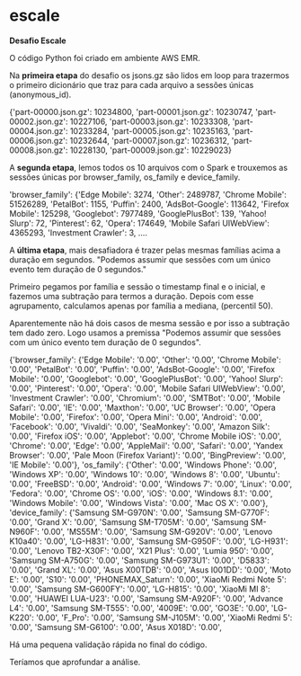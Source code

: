 # escale
**Desafio Escale**

O código Python foi criado em ambiente AWS EMR. 

Na **primeira etapa** do desafio os jsons.gz são lidos em loop para trazermos o primeiro dicionário que traz para cada arquivo a sessões únicas (anonymous_id).

{'part-00000.json.gz': 10234800,
 'part-00001.json.gz': 10230747,
 'part-00002.json.gz': 10227106,
 'part-00003.json.gz': 10233308,
 'part-00004.json.gz': 10233284,
 'part-00005.json.gz': 10235163,
 'part-00006.json.gz': 10232644,
 'part-00007.json.gz': 10236312,
 'part-00008.json.gz': 10228130,
 'part-00009.json.gz': 10229023}
 
 A **segunda etapa**, lemos todos os 10 arquivos com o Spark e trouxemos as sessões únicas por browser_family, os_family e device_family. 
 
 'browser_family': {'Edge Mobile': 3274,
  'Other': 2489787,
  'Chrome Mobile': 51526289,
  'PetalBot': 1155,
  'Puffin': 2400,
  'AdsBot-Google': 113642,
  'Firefox Mobile': 125298,
  'Googlebot': 7977489,
  'GooglePlusBot': 139,
  'Yahoo! Slurp': 72,
  'Pinterest': 62,
  'Opera': 174649,
  'Mobile Safari UIWebView': 4365293,
  'Investment Crawler': 3,
  ....
  
 A **última etapa**, mais desafiadora é trazer pelas mesmas famílias acima a duração em segundos. "Podemos assumir que sessões com um único evento tem duração de 0 segundos."
  
 Primeiro pegamos por família e sessão o timestamp final e o inicial, e fazemos uma subtração para termos a duração. Depois com esse agrupamento, calculamos apenas por família a mediana, (percentil 50).
 
 Aparentemente não há dois casos de mesma sessão e por isso a subtração tem dado zero. Logo usamos a premissa "Podemos assumir que sessões com um único evento tem duração de 0 segundos".
 
 {'browser_family': {'Edge Mobile': '0.00',
  'Other': '0.00',
  'Chrome Mobile': '0.00',
  'PetalBot': '0.00',
  'Puffin': '0.00',
  'AdsBot-Google': '0.00',
  'Firefox Mobile': '0.00',
  'Googlebot': '0.00',
  'GooglePlusBot': '0.00',
  'Yahoo! Slurp': '0.00',
  'Pinterest': '0.00',
  'Opera': '0.00',
  'Mobile Safari UIWebView': '0.00',
  'Investment Crawler': '0.00',
  'Chromium': '0.00',
  'SMTBot': '0.00',
  'Mobile Safari': '0.00',
  'IE': '0.00',
  'Maxthon': '0.00',
  'UC Browser': '0.00',
  'Opera Mobile': '0.00',
  'Firefox': '0.00',
  'Opera Mini': '0.00',
  'Android': '0.00',
  'Facebook': '0.00',
  'Vivaldi': '0.00',
  'SeaMonkey': '0.00',
  'Amazon Silk': '0.00',
  'Firefox iOS': '0.00',
  'Applebot': '0.00',
  'Chrome Mobile iOS': '0.00',
  'Chrome': '0.00',
  'Edge': '0.00',
  'AppleMail': '0.00',
  'Safari': '0.00',
  'Yandex Browser': '0.00',
  'Pale Moon (Firefox Variant)': '0.00',
  'BingPreview': '0.00',
  'IE Mobile': '0.00'},
 'os_family': {'Other': '0.00',
  'Windows Phone': '0.00',
  'Windows XP': '0.00',
  'Windows 10': '0.00',
  'Windows 8': '0.00',
  'Ubuntu': '0.00',
  'FreeBSD': '0.00',
  'Android': '0.00',
  'Windows 7': '0.00',
  'Linux': '0.00',
  'Fedora': '0.00',
  'Chrome OS': '0.00',
  'iOS': '0.00',
  'Windows 8.1': '0.00',
  'Windows Mobile': '0.00',
  'Windows Vista': '0.00',
  'Mac OS X': '0.00'},
 'device_family': {'Samsung SM-G970N': '0.00',
  'Samsung SM-G770F': '0.00',
  'Grand X': '0.00',
  'Samsung SM-T705M': '0.00',
  'Samsung SM-N960F': '0.00',
  'MS55M': '0.00',
  'Samsung SM-G920V': '0.00',
  'Lenovo K10a40': '0.00',
  'LG-H831': '0.00',
  'Samsung SM-G950F': '0.00',
  'LG-H931': '0.00',
  'Lenovo TB2-X30F': '0.00',
  'X21 Plus': '0.00',
  'Lumia 950': '0.00',
  'Samsung SM-A750G': '0.00',
  'Samsung SM-G973U1': '0.00',
  'D5833': '0.00',
  'Grand XL': '0.00',
  'Asus X00TDB': '0.00',
  'Asus I001DD': '0.00',
  'Moto E': '0.00',
  'S10': '0.00',
  'PHONEMAX_Saturn': '0.00',
  'XiaoMi Redmi Note 5': '0.00',
  'Samsung SM-G600FY': '0.00',
  'LG-H815': '0.00',
  'XiaoMi MI 8': '0.00',
  'HUAWEI LUA-U23': '0.00',
  'Samsung SM-A920F': '0.00',
  'Advance L4': '0.00',
  'Samsung SM-T555': '0.00',
  '4009E': '0.00',
  'GO3E': '0.00',
  'LG-K220': '0.00',
  'F_Pro': '0.00',
  'Samsung SM-J105M': '0.00',
  'XiaoMi Redmi 5': '0.00',
  'Samsung SM-G6100': '0.00',
  'Asus X018D': '0.00',
  
  Há uma pequena validação rápida no final do código.
  
  Teríamos que aprofundar a análise.
  
  
